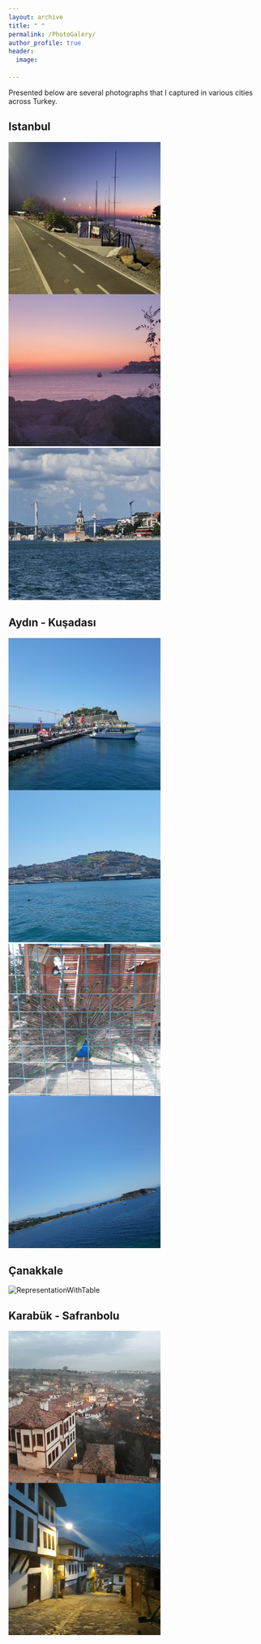 ```yaml
---
layout: archive
title: " "
permalink: /PhotoGalery/
author_profile: true
header:
  image: 
  
---
```

Presented below are several photographs that I captured in various cities across Turkey.

## Istanbul

<img src="../galery/ist1.jpg" alt="ist1" width="300" height="300" style="float:left">
<img src="../galery/ist2.jpg" alt="ist2" width="300" height="300">
<img src="../galery/ist3.jpg" alt="ist3" width="300" height="300">



## Aydın - Kuşadası

<img src="../galery/kusadasi1.jpg" alt="ist1" width="300" height="300" style="float:left">
<img src="../galery/kusadasi2.jpg" alt="ist2" width="300" height="300">
<img src="../galery/kusadasi3.jpg" alt="ist1" width="300" height="300" style="float:left">
<img src="../galery/kusadasi4.jpg" alt="ist2" width="300" height="300">

## Çanakkale

<img src="../WebDesignsFolder/.." alt="RepresentationWithTable">


## Karabük - Safranbolu

<img src="../galery/safranbolu1.jpg" alt="safranbolu1" width="300" height="300" style="float:left">
<img src="../galery/safranbolu2.jpg" alt="safranbolu2" width="300" height="300">
